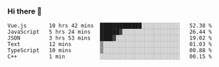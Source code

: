 ### Hi there 👋

<!--
**hjklink/hjklink** is a ✨ _special_ ✨ repository because its `README.md` (this file) appears on your GitHub profile.

Here are some ideas to get you started:

- 🔭 I’m currently working on ...
- 🌱 I’m currently learning ...
- 👯 I’m looking to collaborate on ...
- 🤔 I’m looking for help with ...
- 💬 Ask me about ...
- 📫 How to reach me: ...
- 😄 Pronouns: ...
- ⚡ Fun fact: ...
-->


<!--START_SECTION:waka-->

```text
Vue.js       10 hrs 42 mins  █████████████░░░░░░░░░░░░   52.38 %
JavaScript   5 hrs 24 mins   ██████▓░░░░░░░░░░░░░░░░░░   26.44 %
JSON         3 hrs 53 mins   ████▓░░░░░░░░░░░░░░░░░░░░   19.02 %
Text         12 mins         ▒░░░░░░░░░░░░░░░░░░░░░░░░   01.03 %
TypeScript   10 mins         ▒░░░░░░░░░░░░░░░░░░░░░░░░   00.88 %
C++          1 min           ░░░░░░░░░░░░░░░░░░░░░░░░░   00.15 %
```

<!--END_SECTION:waka-->
